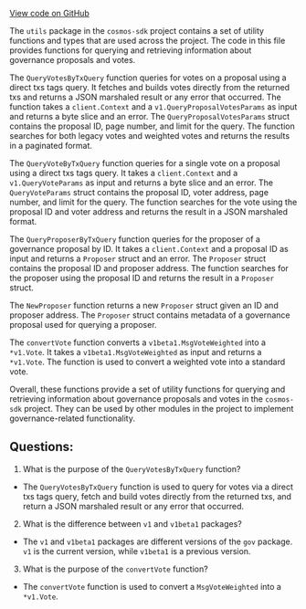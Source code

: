 [View code on GitHub](https://github.com/cosmos/cosmos-sdk.git/x/gov/client/utils/query.go)

The `utils` package in the `cosmos-sdk` project contains a set of utility functions and types that are used across the project. The code in this file provides functions for querying and retrieving information about governance proposals and votes.

The `QueryVotesByTxQuery` function queries for votes on a proposal using a direct txs tags query. It fetches and builds votes directly from the returned txs and returns a JSON marshaled result or any error that occurred. The function takes a `client.Context` and a `v1.QueryProposalVotesParams` as input and returns a byte slice and an error. The `QueryProposalVotesParams` struct contains the proposal ID, page number, and limit for the query. The function searches for both legacy votes and weighted votes and returns the results in a paginated format.

The `QueryVoteByTxQuery` function queries for a single vote on a proposal using a direct txs tags query. It takes a `client.Context` and a `v1.QueryVoteParams` as input and returns a byte slice and an error. The `QueryVoteParams` struct contains the proposal ID, voter address, page number, and limit for the query. The function searches for the vote using the proposal ID and voter address and returns the result in a JSON marshaled format.

The `QueryProposerByTxQuery` function queries for the proposer of a governance proposal by ID. It takes a `client.Context` and a proposal ID as input and returns a `Proposer` struct and an error. The `Proposer` struct contains the proposal ID and proposer address. The function searches for the proposer using the proposal ID and returns the result in a `Proposer` struct.

The `NewProposer` function returns a new `Proposer` struct given an ID and proposer address. The `Proposer` struct contains metadata of a governance proposal used for querying a proposer.

The `convertVote` function converts a `v1beta1.MsgVoteWeighted` into a `*v1.Vote`. It takes a `v1beta1.MsgVoteWeighted` as input and returns a `*v1.Vote`. The function is used to convert a weighted vote into a standard vote.

Overall, these functions provide a set of utility functions for querying and retrieving information about governance proposals and votes in the `cosmos-sdk` project. They can be used by other modules in the project to implement governance-related functionality.
## Questions: 
 1. What is the purpose of the `QueryVotesByTxQuery` function?
- The `QueryVotesByTxQuery` function is used to query for votes via a direct txs tags query, fetch and build votes directly from the returned txs, and return a JSON marshaled result or any error that occurred.

2. What is the difference between `v1` and `v1beta1` packages?
- The `v1` and `v1beta1` packages are different versions of the `gov` package. `v1` is the current version, while `v1beta1` is a previous version.

3. What is the purpose of the `convertVote` function?
- The `convertVote` function is used to convert a `MsgVoteWeighted` into a `*v1.Vote`.